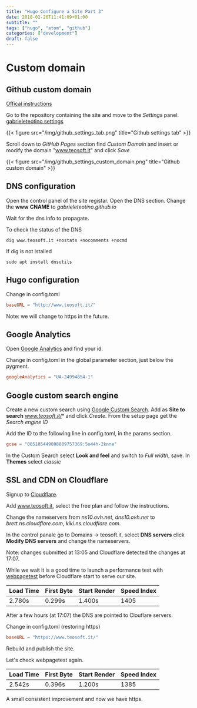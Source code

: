 ```yaml
---
title: "Hugo Configure a Site Part 3"
date: 2018-02-26T11:41:09+01:00
subtitle: ""
tags: ["hugo", "atom", "github"]
categories: ["development"]
draft: false
---
```


# Custom domain
## Github custom domain
[Offical instructions](https://help.github.com/articles/adding-or-removing-a-custom-domain-for-your-github-pages-site/)

Go to the repository containing the site and move to the *Settings* panel. [gabrieleteotino settings](https://github.com/gabrieleteotino/gabrieleteotino.github.io/settings)

{{< figure src="/img/github_settings_tab.png" title="Github settings tab" >}}

Scroll down to *GitHub Pages* section find *Custom Domain* and insert or modify the domain "www.teosoft.it" and click *Save*

{{< figure src="/img/github_settings_custom_domain.png" title="Github custom domain" >}}

## DNS configuration
Open the control panel of the site registar.
Open the DNS section.
Change the **www** **CNAME** to *gabrieleteotino.github.io*

Wait for the dns info to propagate.

To check the status of the DNS
```shell
dig www.teosoft.it +nostats +nocomments +nocmd
```

If dig is not istalled
```shell
sudo apt install dnsutils
```

## Hugo configuration
Change in config.toml
```toml
baseURL = "http://www.teosoft.it/"
```

Note: we will change to https in the future.

## Google Analytics
Open [Google Analytics](https://analytics.google.com) and find your id.

Change in config.toml in the global parameter section, just below the pygment.
```toml
googleAnalytics = "UA-24994854-1"
```

## Google custom search engine
Create a new custom search using [Google Custom Search](https://cse.google.com/).
Add as **Site to search** *www.teosoft.it/** and click *Create*.
From the setup page get the *Search engine ID*

Add the ID to the following line in config.toml, in the params section.
```toml
gcse = "005185449088889757369:5o44h-2knna"
```

In the Custom Search select **Look and feel** and switch to *Full width*, save.
In **Themes** select *classic*

## SSL and CDN on Cloudflare
Signup to [Cloudflare](https://www.cloudflare.com/a/sign-up-n).

Add www.teosoft.it, select the free plan and follow the instructions.

Change the nameservers from *ns10.ovh.net*, *dns10.ovh.net* to *brett.ns.cloudflare.com*, *kiki.ns.cloudflare.com*.

In the control panale go to Domains -> teosoft.it, select **DNS servers** click **Modify DNS servers** and change the nameservers.

Note: changes submitted at 13:05 and Cloudflare detected the changes at 17:07.

While we wait it is a good time to launch a performance test with [webpagetest](https://www.webpagetest.org) before Cloudflare start to serve our site.

Load Time| First Byte| Start Render| Speed Index
---|---|---|---
2.780s| 0.299s| 1.400s| 1405

After a few hours (at 17:07) the DNS are pointed to Clouflare servers.

Change in config.toml (restoring https)
```toml
baseURL = "https://www.teosoft.it/"
```
Rebuild and publish the site.

Let's check webpagetest again.

Load Time| First Byte| Start Render| Speed Index
---|---|---|---
2.542s| 0.396s| 1.200s| 1385

A small consistent improvement and now we have https.
